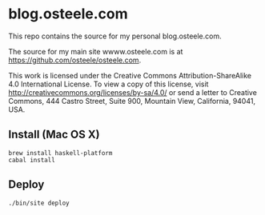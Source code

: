 # blog.osteele.com

This repo contains the source for my personal blog.osteele.com.

The source for my main site wwww.osteele.com is at https://github.com/osteele/osteele.com.

This work is licensed under the Creative Commons Attribution-ShareAlike 4.0 International License.
To view a copy of this license, visit http://creativecommons.org/licenses/by-sa/4.0/
or send a letter to Creative Commons, 444 Castro Street, Suite 900, Mountain View, California, 94041, USA.


## Install (Mac OS X)

    brew install haskell-platform
    cabal install


## Deploy

    ./bin/site deploy
